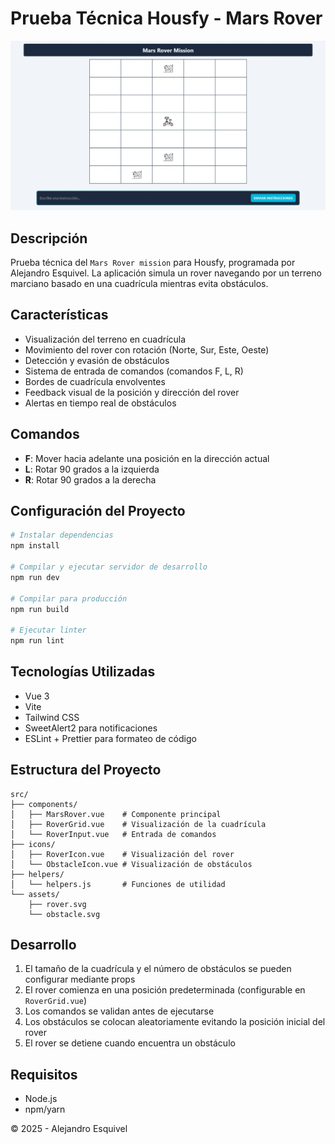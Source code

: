 # Prueba Técnica Housfy - Mars Rover

![Mars Rover Screenshot](src/assets/screenshot.webp)

## Descripción
Prueba técnica del `Mars Rover mission` para Housfy, programada por Alejandro Esquivel.
La aplicación simula un rover navegando por un terreno marciano basado en una cuadrícula mientras evita obstáculos.

## Características
- Visualización del terreno en cuadrícula
- Movimiento del rover con rotación (Norte, Sur, Este, Oeste)
- Detección y evasión de obstáculos
- Sistema de entrada de comandos (comandos F, L, R)
- Bordes de cuadrícula envolventes
- Feedback visual de la posición y dirección del rover
- Alertas en tiempo real de obstáculos

## Comandos
- **F**: Mover hacia adelante una posición en la dirección actual
- **L**: Rotar 90 grados a la izquierda
- **R**: Rotar 90 grados a la derecha

## Configuración del Proyecto
```sh
# Instalar dependencias
npm install

# Compilar y ejecutar servidor de desarrollo
npm run dev

# Compilar para producción
npm run build

# Ejecutar linter
npm run lint
```

## Tecnologías Utilizadas
- Vue 3
- Vite
- Tailwind CSS
- SweetAlert2 para notificaciones
- ESLint + Prettier para formateo de código

## Estructura del Proyecto
```
src/
├── components/
│   ├── MarsRover.vue    # Componente principal
│   ├── RoverGrid.vue    # Visualización de la cuadrícula
│   └── RoverInput.vue   # Entrada de comandos
├── icons/
│   ├── RoverIcon.vue    # Visualización del rover
│   └── ObstacleIcon.vue # Visualización de obstáculos
├── helpers/
│   └── helpers.js       # Funciones de utilidad
└── assets/
    ├── rover.svg
    └── obstacle.svg
```

## Desarrollo
1. El tamaño de la cuadrícula y el número de obstáculos se pueden configurar mediante props
2. El rover comienza en una posición predeterminada (configurable en `RoverGrid.vue`)
3. Los comandos se validan antes de ejecutarse
4. Los obstáculos se colocan aleatoriamente evitando la posición inicial del rover
5. El rover se detiene cuando encuentra un obstáculo


## Requisitos
- Node.js
- npm/yarn

©️ 2025 - Alejandro Esquivel
